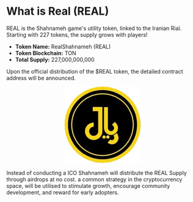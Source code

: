 # What is Real (REAL)

REAL is the Shahnameh game's utility token, linked to the Iranian Rial. Starting with 227 tokens, the supply grows with players!

* **Token Name:** RealShahnameh (REAL)
* **Token Blockchain:** TON
* **Total Supply:** 227,000,000,000

Upon the official distribution of the $REAL token, the detailed contract address will be announced.

<div align="center">

<figure><img src="../.gitbook/assets/200x200.png" alt=""><figcaption></figcaption></figure>

</div>

Instead of conducting a ICO Shahnameh will distribute the REAL Supply through airdrops at no cost. a common strategy in the cryptocurrency space, will be utilised to stimulate growth, encourage community development, and reward for early adopters.
